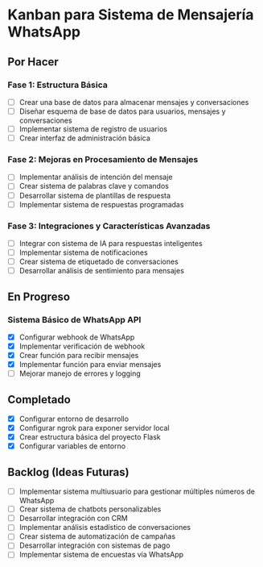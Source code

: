 # Kanban para Sistema de Mensajería WhatsApp

## Por Hacer

### Fase 1: Estructura Básica
- [ ] Crear una base de datos para almacenar mensajes y conversaciones
- [ ] Diseñar esquema de base de datos para usuarios, mensajes y conversaciones
- [ ] Implementar sistema de registro de usuarios
- [ ] Crear interfaz de administración básica

### Fase 2: Mejoras en Procesamiento de Mensajes
- [ ] Implementar análisis de intención del mensaje
- [ ] Crear sistema de palabras clave y comandos
- [ ] Desarrollar sistema de plantillas de respuesta
- [ ] Implementar sistema de respuestas programadas

### Fase 3: Integraciones y Características Avanzadas
- [ ] Integrar con sistema de IA para respuestas inteligentes
- [ ] Implementar sistema de notificaciones
- [ ] Crear sistema de etiquetado de conversaciones
- [ ] Desarrollar análisis de sentimiento para mensajes

## En Progreso

### Sistema Básico de WhatsApp API
- [x] Configurar webhook de WhatsApp
- [x] Implementar verificación de webhook
- [x] Crear función para recibir mensajes
- [x] Implementar función para enviar mensajes
- [ ] Mejorar manejo de errores y logging

## Completado

- [x] Configurar entorno de desarrollo
- [x] Configurar ngrok para exponer servidor local
- [x] Crear estructura básica del proyecto Flask
- [x] Configurar variables de entorno

## Backlog (Ideas Futuras)

- [ ] Implementar sistema multiusuario para gestionar múltiples números de WhatsApp
- [ ] Crear sistema de chatbots personalizables
- [ ] Desarrollar integración con CRM
- [ ] Implementar análisis estadístico de conversaciones
- [ ] Crear sistema de automatización de campañas
- [ ] Desarrollar integración con sistemas de pago
- [ ] Implementar sistema de encuestas vía WhatsApp
